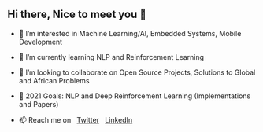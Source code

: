 ## Hi there, Nice to meet you 👋 

- 👀 I’m interested in Machine Learning/AI, Embedded Systems, Mobile Development
- 🌱 I’m currently learning NLP and Reinforcement Learning
- 👯 I’m looking to collaborate on Open Source Projects, Solutions to Global and African Problems
- 🥅 2021 Goals: NLP and Deep Reinforcement Learning (Implementations and Papers)

- 📫 Reach me on &nbsp;
[Twitter](https://twitter.com/lekan_raheem_ "My Twitter")  &nbsp;  [LinkedIn](https://linkedin.com/in/owr/ "My LinkedIn")


<!---
right-stack/right-stack is a ✨ special ✨ repository because its `README.md` (this file) appears on your GitHub profile.
You can click the Preview link to take a look at your changes.
--->
